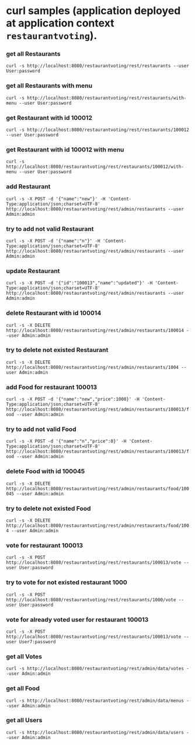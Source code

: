 # curl samples (application deployed at application context `restaurantvoting`).
### get all Restaurants
`curl -s http://localhost:8080/restaurantvoting/rest/restaurants --user User:password`
### get all Restaurants with menu
`curl -s http://localhost:8080/restaurantvoting/rest/restaurants/with-menu --user User:password`
### get Restaurant with id 100012
`curl -s http://localhost:8080/restaurantvoting/rest/restaurants/100012 --user User:password`
### get Restaurant with id 100012 with menu
`curl -s http://localhost:8080/restaurantvoting/rest/restaurants/100012/with-menu --user User:password`
### add Restaurant
`curl -s -X POST -d '{"name":"new"}' -H 'Content-Type:application/json;charset=UTF-8' http://localhost:8080/restaurantvoting/rest/admin/restaurants --user Admin:admin`
### try to add not valid Restaurant
`curl -s -X POST -d '{"name":"n"}' -H 'Content-Type:application/json;charset=UTF-8' http://localhost:8080/restaurantvoting/rest/admin/restaurants --user Admin:admin`
### update Restaurant
`curl -s -X POST -d '{"id":"100013","name":"updated"}' -H 'Content-Type:application/json;charset=UTF-8' http://localhost:8080/restaurantvoting/rest/admin/restaurants --user Admin:admin`
### delete Restaurant with id 100014
`curl -s -X DELETE  http://localhost:8080/restaurantvoting/rest/admin/restaurants/100014 --user Admin:admin`
### try to delete not existed Restaurant
`curl -s -X DELETE  http://localhost:8080/restaurantvoting/rest/admin/restaurants/1004 --user Admin:admin`
### add Food for restaurant 100013
`curl -s -X POST -d '{"name":"new","price":1000}' -H 'Content-Type:application/json;charset=UTF-8' http://localhost:8080/restaurantvoting/rest/admin/restaurants/100013/food --user Admin:admin`
### try to add not valid Food
`curl -s -X POST -d '{"name":"n","price":0}' -H 'Content-Type:application/json;charset=UTF-8' http://localhost:8080/restaurantvoting/rest/admin/restaurants/100013/food --user Admin:admin`
### delete Food with id 100045
`curl -s -X DELETE  http://localhost:8080/restaurantvoting/rest/admin/restaurants/food/100045 --user Admin:admin`
### try to delete not existed Food
`curl -s -X DELETE  http://localhost:8080/restaurantvoting/rest/admin/restaurants/food/1004 --user Admin:admin`
### vote for restaurant 100013
`curl -s -X POST http://localhost:8080/restaurantvoting/rest/restaurants/100013/vote --user User:password`
### try to vote for not existed restaurant 1000
`curl -s -X POST http://localhost:8080/restaurantvoting/rest/restaurants/1000/vote --user User:password`
### vote for already voted user for restaurant 100013
`curl -s -X POST http://localhost:8080/restaurantvoting/rest/restaurants/100013/vote --user User7:password`
### get all Votes
`curl -s http://localhost:8080/restaurantvoting/rest/admin/data/votes --user Admin:admin`
### get all Food
`curl -s http://localhost:8080/restaurantvoting/rest/admin/data/menus --user Admin:admin`
### get all Users
`curl -s http://localhost:8080/restaurantvoting/rest/admin/data/users --user Admin:admin`
